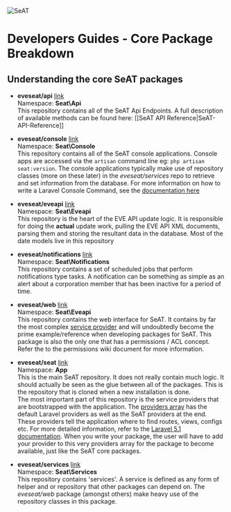 ![SeAT](http://i.imgur.com/aPPOxSK.png)

# Developers Guides - Core Package Breakdown

## Understanding the core SeAT packages

* **eveseat/api** [link](https://github.com/eveseat/api)  
Namespace: **Seat\Api**  
This repository contains all of the SeAT Api Endpoints. A full description of available methods can be found here: [[SeAT API Reference|SeAT-API-Reference]]

* **eveseat/console** [link](https://github.com/eveseat/console)  
Namespace: **Seat\Console**  
This repository contains all of the SeAT console applications. Console apps are accessed via the `artisan` command line eg: `php artisan seat:version`. The console applications typically make use of repository classes (more on these later) in the *eveseat/services* repo to retrieve and set information from the database. For more information on how to write a Laravel Console Command, see the [documentation here](http://laravel.com/docs/5.1/artisan)

* **eveseat/eveapi** [link](https://github.com/eveseat/eveapi)  
Namespace: **Seat\Eveapi**  
This repository is the heart of the EVE API update logic. It is responsible for doing the **actual** update work, pulling the EVE API XML documents, parsing them and storing the resultant data in the database. Most of the date models live in this repository

* **eveseat/notifications** [link](https://github.com/eveseat/notifications)  
Namespace: **Seat\Notifications**  
This repository contains a set of scheduled jobs that perform notifications type tasks. A notification can be something as simple as an alert about a corporation member that has been inactive for a period of time.

* **eveseat/web** [link](https://github.com/eveseat/eveapi)  
Namespace: **Seat\Eveapi**  
This repository contains the web interface for SeAT. It contains by far the most complex [service provider](https://github.com/eveseat/web/blob/master/src/WebServiceProvider.php) and will undoubtedly become the prime example/reference when developing packages for SeAT. This package is also the only one that has a permissions / ACL concept. Refer the to the permissions wiki document for more information.

* **eveseat/seat** [link](https://github.com/eveseat/seat)  
Namespace: **App**  
This is the main SeAT repository. It does not really contain much logic. It should actually be seen as the glue between all of the packages. This is the repository that is cloned when a new installation is done.  
The most important part of this repository is the service providers that are bootstrapped with the application. The [providers array](https://github.com/eveseat/seat/blob/master/config/app.php#L111) has the default Laravel providers as well as the SeAT providers at the end. These providers tell the application where to find routes, views, configs etc. For more detailed information, refer to the [Laravel 5.1 documentation](http://laravel.com/docs/5.1/providers). When you write your package, the user will have to add your provider to this very providers array for the package to become available, just like the SeAT core packages.

* **eveseat/services** [link](https://github.com/eveseat/services)  
Namespace: **Seat\Services**  
This repository contains 'services'. A service is defined as any form of helper and or repository that other packages can depend on. The *eveseat/web* package (amongst others) make heavy use of the repository classes in this package.
